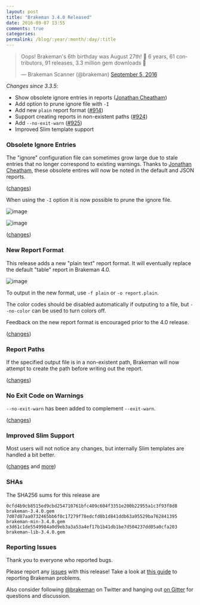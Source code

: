 ```yaml
---
layout: post
title: "Brakeman 3.4.0 Released"
date: 2016-09-07 13:55
comments: true
categories:
permalink: /blog/:year/:month/:day/:title
---
```


<blockquote class="twitter-tweet" data-lang="en"><p lang="en" dir="ltr">Oops! Brakeman&#39;s 6th birthday was August 27th! 🎉 6 years, 61 contributors, 91 releases, 3.3 million gem downloads 🎉</p>&mdash; Brakeman Scanner (@brakeman) <a href="https://twitter.com/brakeman/status/772844048402964481">September 5, 2016</a></blockquote>
<script async src="//platform.twitter.com/widgets.js" charset="utf-8"></script>

_Changes since 3.3.5_:

* Show obsolete ignore entries in reports ([Jonathan Cheatham](https://github.com/jcheatham))
* Add option to prune ignore file with `-I`
* Add new `plain` report format ([#914](https://github.com/presidentbeef/brakeman/issues/914))
* Support creating reports in non-existent paths ([#924](https://github.com/presidentbeef/brakeman/issues/924))
* Add `--no-exit-warn` ([#925](https://github.com/presidentbeef/brakeman/issues/925))
* Improved Slim template support

### Obsolete Ignore Entries

The "ignore" configuration file can sometimes grow large due to stale entries that no longer correspond to existing warnings. Thanks to [Jonathan Cheatham](https://github.com/jcheatham), these obsolete entires will now be noted in the default and JSON reports.

([changes](https://github.com/presidentbeef/brakeman/pull/894))

When using the `-I` option it is now possible to prune the ignore file.

![image](https://cloud.githubusercontent.com/assets/75613/18257206/f9631f9a-7374-11e6-92bc-94b9d3a635f4.png)

![image](https://cloud.githubusercontent.com/assets/75613/18257236/6868e726-7375-11e6-8a5b-30b6baed093a.png)

([changes](https://github.com/presidentbeef/brakeman/pull/934))

### New Report Format

This release adds a new "plain text" report format. It will eventually replace the default "table" report in Brakeman 4.0.

![image](https://cloud.githubusercontent.com/assets/75613/18259647/329a3da4-739b-11e6-8258-b7ab2073483b.png)

To output in the new format, use `-f plain` or `-o report.plain`.

The color codes should be disabled automatically if outputing to a file, but `--no-color` can be used to turn colors off.

Feedback on the new report format is encouraged prior to the 4.0 release.

([changes](https://github.com/presidentbeef/brakeman/pull/935))

### Report Paths

If the specified output file is in a non-existent path, Brakeman will now attempt to create the path before writing out the report.

([changes](https://github.com/presidentbeef/brakeman/pull/927))

### No Exit Code on Warnings

`--no-exit-warn` has been added to complement `--exit-warn`.

([changes](https://github.com/presidentbeef/brakeman/pull/926))

### Improved Slim Support

Most users will not notice any changes, but internally Slim templates are handled a bit better.

([changes](https://github.com/presidentbeef/brakeman/pull/932) and [more](https://github.com/presidentbeef/brakeman/pull/931))

### SHAs

The SHA256 sums for this release are

    0cfd4b9cb8515ed9cbd254710761bfc409c604f3351e200b22955a1c3f93f8d8  brakeman-3.4.0.gem
    7d07d87aa0732465bb6f0c17279f78edcfd0b1d841ddb63a95529ba762841395  brakeman-min-3.4.0.gem
    e3d61c1de5549984a0d9eb3a3a53a4ef17b1b41db1be7d504237dd05a0cfa203  brakeman-lib-3.4.0.gem

### Reporting Issues

Thank you to everyone who reported bugs.

Please report any [issues](https://github.com/presidentbeef/brakeman/issues) with this release! Take a look at [this guide](https://github.com/presidentbeef/brakeman/wiki/How-to-Report-a-Brakeman-Issue) to reporting Brakeman problems.

Also consider following [@brakeman](https://twitter.com/brakeman) on Twitter and hanging out [on Gitter](https://gitter.im/presidentbeef/brakeman) for questions and discussion.

